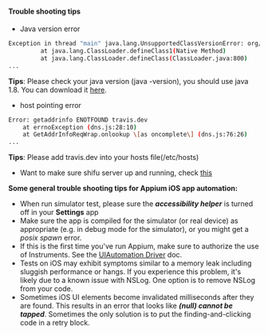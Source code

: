 #### Trouble shooting tips

- Java version error
```bash
Exception in thread "main" java.lang.UnsupportedClassVersionError: org/openqa/grid/selenium/GridLauncherV3 : Unsupported major.minor version 52.0
         at java.lang.ClassLoader.defineClass1(Native Method)
         at java.lang.ClassLoader.defineClass(ClassLoader.java:800)
...
```
 **Tips**: Please check your java version (java -version), you should use java 1.8. You can download it [here](http://www.oracle.com/technetwork/java/javase/downloads/jdk8-downloads-2133151.html).

- host pointing error
```bash
Error: getaddrinfo ENOTFOUND travis.dev
    at errnoException (dns.js:28:10)
    at GetAddrInfoReqWrap.onlookup \[as oncomplete\] (dns.js:76:26)
...
  ```
 **Tips**: Please add travis.dev into your hosts file(/etc/hosts)

- Want to make sure shifu server up and running, check [this](http://localhost:12000/shifu)

**Some general trouble shooting tips for Appium iOS app automation:**

- When run simulator test, please sure the ***accessibility helper*** is turned off in your **Settings** app
-  Make sure the app is compiled for the simulator (or real device) as appropriate (e.g. in debug mode for the simulator), or you might get a  *posix spawn*  error.
-  If this is the first time you've run Appium, make sure to authorize the use of Instruments. See the  [UIAutomation Driver](http://appium.io/docs/en/drivers/ios-uiautomation/index.html)  doc.
- Tests on iOS may exhibit symptoms similar to a memory leak including sluggish performance or hangs. If you experience this problem, it's likely due to a known issue with NSLog. One option is to remove NSLog from your code.
- Sometimes iOS UI elements become invalidated milliseconds after they are found. This results in an error that looks like ***(null) cannot be tapped***. Sometimes the only solution is to put the finding-and-clicking code in a retry block.